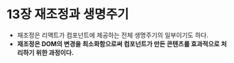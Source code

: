 # 13장 재조정과 생명주기
- 재조정은 리액트가 컴포넌트에 제공하는 전체 생명주기의 일부이기도 하다.
- __재조정은 DOM의 변경을 최소화함으로써 컴포넌트가 만든 콘텐츠를 효과적으로 처리하기 위한 과정이다.__

